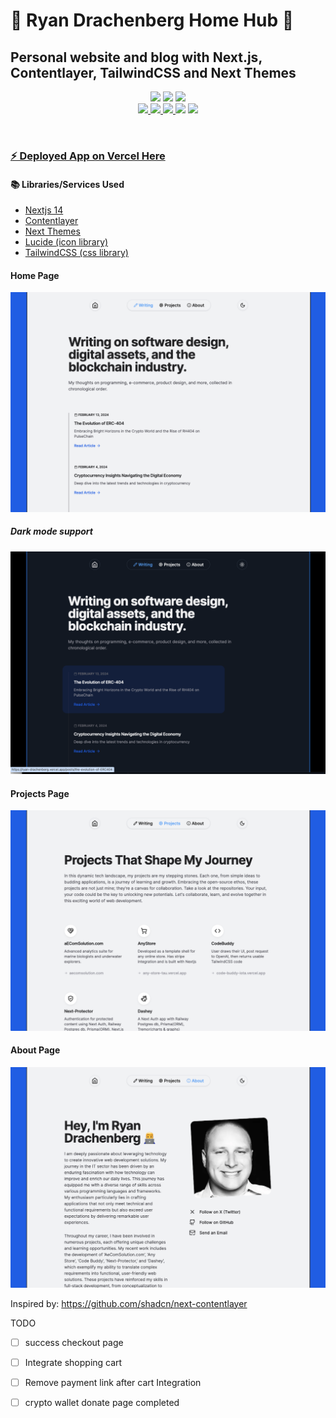 # 🏡 Ryan Drachenberg Home Hub 🏡

## Personal website and blog with Next.js, Contentlayer, TailwindCSS and Next Themes

<p align='center'>
    <img src='https://img.shields.io/badge/MDX-50.5%25-brightgreen?style=plastic&logo=markdown'>
    <img src='https://img.shields.io/badge/TypeScript-42.1%25-blue?style=plascit&logo=typescript&logoColor=blue'>
    <a href='https://github.com/rdrachenberg'>
        <img src='https://img.shields.io/badge/Node%20-.js-success?style=plastic&logo=Node.js&logoColor=success'>
        <br>
        <img src='https://img.shields.io/badge/React%20-18-informational?style=plastic&logo=React&logoColor=#61DAFB'>
    </a>
    <a href='https://github.com/rdrachenberg'>
        <img src='https://img.shields.io/badge/Next%20-.js-success?style=plastic&logo=next.js&logoColor=white'>
    </a>
    <a href='https://github.com/rdrachenberg'>
        <img src='https://img.shields.io/badge/Made%20by-rDrachenberg-blue?style=plastic&logo=visual-studio-code&logoColor=blue'>
    </a> 
    <img src= 'https://img.shields.io/github/issues/rdrachenberg/ryan-react-app?style=plastic' />
    <a href='mailto:RyanDrachenberg@gmail.com'>
        <img src='https://img.shields.io/badge/Ask%20me-anything-1abc9c.svg?logo=minutemailer&logoColor=#29B99B'>
    </a>
</p>
</br>


### [⚡️ Deployed App on Vercel Here](https://ryan-drachenberg.vercel.app/)

#### 📚 Libraries/Services Used

- [Nextjs 14](https://nextjs.org)
- [Contentlayer](https://contentlayer.dev)
- [Next Themes](https://www.npmjs.com/package/next-themes?activeTab=readme)
- [Lucide (icon library)](https://lucide.dev)
- [TailwindCSS (css library)](https://tailwindcss.com)


####  Home Page 
<p align='center'>
 <img src='https://github.com/rdrachenberg/ryan-react-app/blob/main/assets/ryan-drachenberg-home-light.png?raw=true'>
</p>

##### Dark mode support
<p align='center'>
 <img src='https://github.com/rdrachenberg/ryan-react-app/blob/main/assets/ryan-drachenberg-home-dark.png?raw=true'>
</p>

#### Projects Page 
<p align='center'>
 <img src='https://github.com/rdrachenberg/ryan-react-app/blob/main/assets/ryan-drachenberg-projects.png?raw=true'>
</p>

#### About Page 
<p align='center'>
 <img src='https://github.com/rdrachenberg/ryan-react-app/blob/main/assets/ryan-drachenberg-about.png?raw=true'>
</p>


Inspired by: https://github.com/shadcn/next-contentlayer

TODO 
- [ ] success checkout page
- [ ] Integrate shopping cart
- [ ] Remove payment link after cart Integration
- [ ] crypto wallet donate page completed

